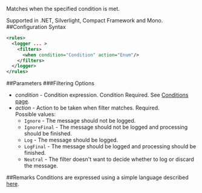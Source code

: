 Matches when the specified condition is met. 

Supported in .NET, Silverlight, Compact Framework and Mono.
##Configuration Syntax
```xml
<rules>
  <logger ... >
    <filters>
      <when condition="Condition" action="Enum"/>
    </filters>
  </logger>
</rules>
```
##Parameters
###Filtering Options
* _condition_ - Condition expression. Condition Required. See [Conditions page](https://github.com/NLog/NLog/wiki/Conditions).
* _action_ - Action to be taken when filter matches. Required.  
Possible values:
  * `Ignore` - The message should not be logged.
  * `IgnoreFinal` - The message should not be logged and processing should be finished.
  * `Log` - The message should be logged.
  * `LogFinal` - The message should be logged and processing should be finished.
  * `Neutral` - The filter doesn't want to decide whether to log or discard the message.

##Remarks
Conditions are expressed using a simple language described [here](Conditions).